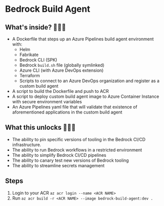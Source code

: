 # Bedrock Build Agent

## What's inside? 🎁🎁🎁

- A Dockerfile that steps up an Azure Pipelines build agent environment with:
  - Helm
  - Fabrikate
  - Bedrock CLI (SPK)
  - Bedrock `build.sh` file (globally symlinked)
  - Azure CLI (with Azure DevOps extension)
  - Terraform
  - Scripts to connect to an Azure DevOps organization and register as a custom build agent
- A script to build the Dockerfile and push to ACR
- A script to deploy custom build agent image to Azure Container Instance with secure environment variables
- An Azure Pipelines yaml file that will validate that existence of aforementioned applications in the custom build agent

## What this unlocks 🍾🍾🍾

- The ability to pin specific versions of tooling in the Bedrock CI/CD infrastructure.
- The ability to run Bedrock workflows in a restricted environment
- The ability to simplify Bedrock CI/CD pipelines
- The ability to canary test new versions of Bedrock tooling
- The ability to streamline secrets management

## Steps

1. Login to your ACR `az acr login --name <ACR NAME>`
2. Run `az acr build -r <ACR NAME> --image bedrock-build-agent:dev .`
